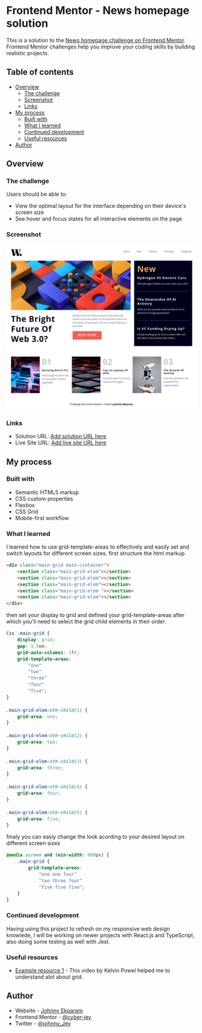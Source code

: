 # Frontend Mentor - News homepage solution

This is a solution to the [News homepage challenge on Frontend Mentor](https://www.frontendmentor.io/challenges/news-homepage-H6SWTa1MFl). Frontend Mentor challenges help you improve your coding skills by building realistic projects.

## Table of contents

- [Overview](#overview)
  - [The challenge](#the-challenge)
  - [Screenshot](#screenshot)
  - [Links](#links)
- [My process](#my-process)
  - [Built with](#built-with)
  - [What I learned](#what-i-learned)
  - [Continued development](#continued-development)
  - [Useful resources](#useful-resources)
- [Author](#author)

## Overview

### The challenge

Users should be able to:

- View the optimal layout for the interface depending on their device's screen size
- See hover and focus states for all interactive elements on the page

### Screenshot

![](./Screenshot2.png)

<!-- ![](./Screenshot1.png) -->

### Links

- Solution URL: [Add solution URL here](https://your-solution-url.com)
- Live Site URL: [Add live site URL here](https://your-live-site-url.com)

## My process

### Built with

- Semantic HTML5 markup
- CSS custom properties
- Flexbox
- CSS Grid
- Mobile-first workflow

### What I learned

I learned how to use grid-template-areas to effectively and easily set and switch layouts for different screen sizes.
first structure the html markup

```html
<div class="main-grid main-cintainer">
	<section class="main-grid-elem"></section>
	<section class="main-grid-elem"></section>
	<section class="main-grid-elem"></section>
	<section class="main-grid-elem "></section>
	<section class="main-grid-elem"></section>
</div>
```

then set your display to grid and defined your grid-template-areas after which you'll need to select the grid child elements in their order.

```css
Css .main-grid {
	display: grid;
	gap: 1.5em;
	grid-auto-columns: 1fr;
	grid-template-areas:
		"one"
		"two"
		"three"
		"four"
		"five";
}

.main-grid-elem:nth-child(1) {
	grid-area: one;
}

.main-grid-elem:nth-child(2) {
	grid-area: two;
}

.main-grid-elem:nth-child(3) {
	grid-area: three;
}

.main-grid-elem:nth-child(4) {
	grid-area: four;
}

.main-grid-elem:nth-child(5) {
	grid-area: five;
}
```

finaly you can easiy change the look acording to your desired layout on different screen sizes

```css
@media screen and (min-width: 800px) {
	.main-grid {
		grid-template-areas:
			"one one four"
			"two three four"
			"five five five";
	}
}
```

### Continued development

Having using this project to refresh on my responsive web design knowlede, I will be working on newer projects with React.js and TypeScript, also doing some testing as well with Jest.

### Useful resources

- [Example resource 1](https://www.youtube.com/watch?v=rg7Fvvl3taU) - This video by Kelvin Powel helped me to understand alot about grid.

## Author

- Website - [Johnny Ekparam](https://johnnyekparam.netlify.app/)
- Frontend Mentor - [@cyber-jev](https://www.frontendmentor.io/profile/cyber-jev)
- Twitter - [@johnny_Jev](https://twitter.com/Johnny_Jev)
